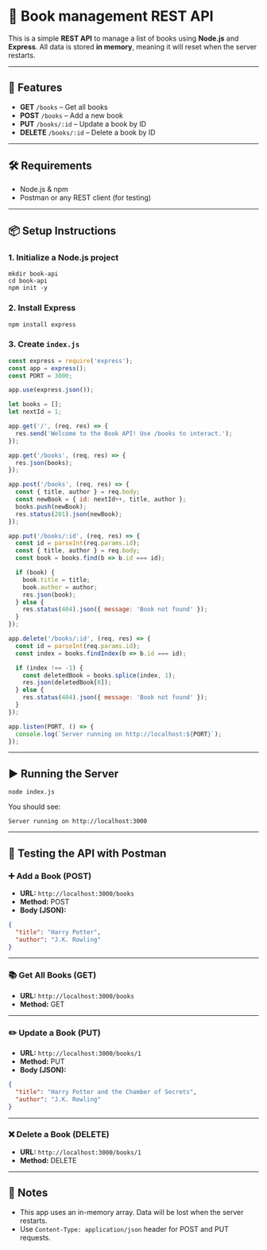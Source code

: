 # 📘 Book management REST API

This is a simple **REST API** to manage a list of books using **Node.js** and **Express**. All data is stored **in memory**, meaning it will reset when the server restarts.

---

## 🚀 Features

- **GET** `/books` – Get all books  
- **POST** `/books` – Add a new book  
- **PUT** `/books/:id` – Update a book by ID  
- **DELETE** `/books/:id` – Delete a book by ID  

---

## 🛠️ Requirements

- Node.js & npm
- Postman or any REST client (for testing)

---

## 📦 Setup Instructions

### 1. Initialize a Node.js project

```
mkdir book-api
cd book-api
npm init -y
```

### 2. Install Express

```
npm install express
```

### 3. Create `index.js`

```js
const express = require('express');
const app = express();
const PORT = 3000;

app.use(express.json());

let books = [];
let nextId = 1;

app.get('/', (req, res) => {
  res.send('Welcome to the Book API! Use /books to interact.');
});

app.get('/books', (req, res) => {
  res.json(books);
});

app.post('/books', (req, res) => {
  const { title, author } = req.body;
  const newBook = { id: nextId++, title, author };
  books.push(newBook);
  res.status(201).json(newBook);
});

app.put('/books/:id', (req, res) => {
  const id = parseInt(req.params.id);
  const { title, author } = req.body;
  const book = books.find(b => b.id === id);

  if (book) {
    book.title = title;
    book.author = author;
    res.json(book);
  } else {
    res.status(404).json({ message: 'Book not found' });
  }
});

app.delete('/books/:id', (req, res) => {
  const id = parseInt(req.params.id);
  const index = books.findIndex(b => b.id === id);

  if (index !== -1) {
    const deletedBook = books.splice(index, 1);
    res.json(deletedBook[0]);
  } else {
    res.status(404).json({ message: 'Book not found' });
  }
});

app.listen(PORT, () => {
  console.log(`Server running on http://localhost:${PORT}`);
});
```

---

## ▶️ Running the Server

```
node index.js
```

You should see:

```
Server running on http://localhost:3000
```

---

## 🧪 Testing the API with Postman

### ➕ Add a Book (POST)

- **URL:** `http://localhost:3000/books`
- **Method:** POST
- **Body (JSON):**
```json
{
  "title": "Harry Potter",
  "author": "J.K. Rowling"
}
```

---

### 📚 Get All Books (GET)

- **URL:** `http://localhost:3000/books`
- **Method:** GET

---

### ✏️ Update a Book (PUT)

- **URL:** `http://localhost:3000/books/1`
- **Method:** PUT
- **Body (JSON):**
```json
{
  "title": "Harry Potter and the Chamber of Secrets",
  "author": "J.K. Rowling"
}
```

---

### ❌ Delete a Book (DELETE)

- **URL:** `http://localhost:3000/books/1`
- **Method:** DELETE

---

## 📝 Notes

- This app uses an in-memory array. Data will be lost when the server restarts.
- Use `Content-Type: application/json` header for POST and PUT requests.
